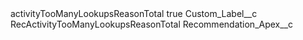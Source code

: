 <?xml version="1.0" encoding="UTF-8"?>
<CustomMetadata xmlns="http://soap.sforce.com/2006/04/metadata" xmlns:xsi="http://www.w3.org/2001/XMLSchema-instance" xmlns:xsd="http://www.w3.org/2001/XMLSchema">
    <label>activityTooManyLookupsReasonTotal</label>
    <protected>true</protected>
    <values>
        <field>Custom_Label__c</field>
        <value xsi:type="xsd:string">RecActivityTooManyLookupsReasonTotal</value>
    </values>
    <values>
        <field>Recommendation_Apex__c</field>
        <value xsi:nil="true"/>
    </values>
</CustomMetadata>
